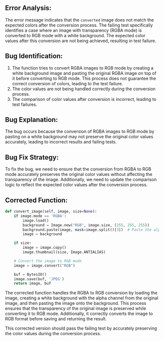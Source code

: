 ## Error Analysis:
The error message indicates that the `converted` image does not match the expected colors after the conversion process. The failing test specifically identifies a case where an image with transparency (RGBA mode) is converted to RGB mode with a white background. The expected color values after this conversion are not being achieved, resulting in test failure.

## Bug Identification:
1. The function tries to convert RGBA images to RGB mode by creating a white background image and pasting the original RGBA image on top of it before converting to RGB mode. This process does not guarantee the correct conversion of colors, leading to the test failure.
2. The color values are not being handled correctly during the conversion process.
3. The comparison of color values after conversion is incorrect, leading to test failures.

## Bug Explanation:
The bug occurs because the conversion of RGBA images to RGB mode by pasting on a white background may not preserve the original color values accurately, leading to incorrect results and failing tests.

## Bug Fix Strategy:
To fix the bug, we need to ensure that the conversion from RGBA to RGB mode accurately preserves the original color values without affecting the transparency of the image. Additionally, we need to update the comparison logic to reflect the expected color values after the conversion process.

## Corrected Function:
```python
def convert_image(self, image, size=None):
    if image.mode == 'RGBA':
        image.load()
        background = Image.new("RGB", image.size, (255, 255, 255))
        background.paste(image, mask=image.split()[3])  # Paste the alpha channel of the image
        image = background

    if size:
        image = image.copy()
        image.thumbnail(size, Image.ANTIALIAS)

    # Convert the image to RGB mode
    image = image.convert("RGB")

    buf = BytesIO()
    image.save(buf, 'JPEG')
    return image, buf
```

The corrected function handles the RGBA to RGB conversion by loading the image, creating a white background with the alpha channel from the original image, and then pasting the image onto the background. This process ensures that the transparency of the original image is preserved while converting it to RGB mode. Additionally, it correctly converts the image to RGB format before saving and returning the result.

This corrected version should pass the failing test by accurately preserving the color values during the conversion process.